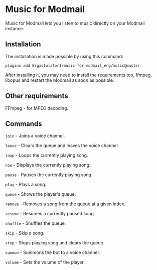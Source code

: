 # Music for Modmail

Music for Modmail lets you listen to music directly on your Modmail instance.

## Installation

The installation is made possible by using this command:
```
plugins add Ergastolator1/music-for-modmail_eng/music@master
```
After installing it, you may need to install the requirements too, ffmpeg, libopus and restart the Modmail as soon as possible.

## Other requirements

FFmpeg - for MPEG decoding.

## Commands

`join` - Joins a voice channel.

`leave` - Clears the queue and leaves the voice channel.

`loop` - Loops the currently playing song.

`now` - Displays the currently playing song.

`pause` - Pauses the currently playing song.

`play` - Plays a song.

`queue` - Shows the player's queue.

`remove` - Removes a song from the queue at a given index.

`resume` - Resumes a currently paused song.

`shuffle` - Shuffles the queue.

`skip` - Skip a song.

`stop` - Stops playing song and clears the queue.

`summon` - Summons the bot to a voice channel.

`volume` - Sets the volume of the player.
